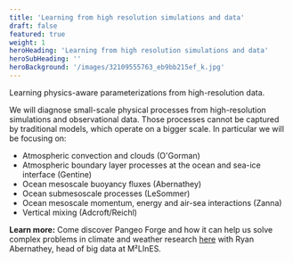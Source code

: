 ```yaml
---
title: 'Learning from high resolution simulations and data'
draft: false
featured: true
weight: 1
heroHeading: 'Learning from high resolution simulations and data'
heroSubHeading: ''
heroBackground: '/images/32109555763_eb9bb215ef_k.jpg'
---
```



Learning physics-aware parameterizations from high-resolution data. 

We will diagnose small-scale physical processes from high-resolution simulations and observational data. Those processes cannot be captured by traditional models, which operate on a bigger scale.
In particular we will be focusing on:


* Atmospheric convection and clouds (O'Gorman)
* Atmospheric boundary layer processes at the ocean and sea-ice interface (Gentine)
* Ocean mesoscale buoyancy fluxes (Abernathey)
* Ocean submesoscale processes (LeSommer)
* Ocean mesoscale momentum, energy and air-sea interactions (Zanna)
* Vertical mixing (Adcroft/Reichl)


**Learn more:**
Come discover Pangeo Forge and how it can help us solve complex problems in climate and weather research [here](https://vimeo.com/510830389) with Ryan Abernathey, head of big data at M²LInES. 
